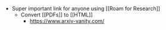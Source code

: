 - Super important link for anyone using [[Roam for Research]]
    - Convert [[PDFs]] to [[HTML]]
        - https://www.arxiv-vanity.com/
